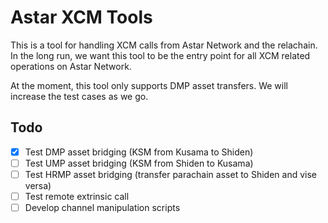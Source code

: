 # Astar XCM Tools

This is a tool for handling XCM calls from Astar Network and the relachain. In the long run, we want this tool to be the entry point for all XCM related operations on Astar Network.

At the moment, this tool only supports DMP asset transfers. We will increase the test cases as we go.

## Todo

- [x] Test DMP asset bridging (KSM from Kusama to Shiden)
- [ ] Test UMP asset bridging (KSM from Shiden to Kusama)
- [ ] Test HRMP asset bridging (transfer parachain asset to Shiden and vise versa)
- [ ] Test remote extrinsic call
- [ ] Develop channel manipulation scripts
